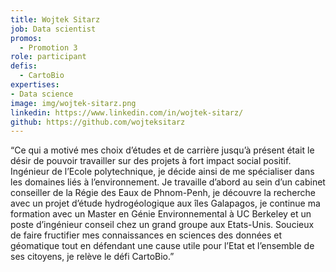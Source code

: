 ```yaml
---
title: Wojtek Sitarz
job: Data scientist
promos:
  - Promotion 3
role: participant
defis:
  - CartoBio
expertises:
- Data science
image: img/wojtek-sitarz.png
linkedin: https://www.linkedin.com/in/wojtek-sitarz/
github: https://github.com/wojteksitarz
---
```

“Ce qui a motivé mes choix d’études et de carrière jusqu’à présent était le désir de pouvoir travailler sur des projets à fort impact social positif. Ingénieur de l’Ecole polytechnique, je décide ainsi de me spécialiser dans les domaines liés à l’environnement. Je travaille d’abord au sein d’un cabinet conseiller de la Régie des Eaux de Phnom-Penh, je découvre la recherche avec un projet d’étude hydrogéologique aux îles Galapagos, je continue ma formation avec un Master en Génie Environnemental à UC Berkeley et un poste d’ingénieur conseil chez un grand groupe aux Etats-Unis. Soucieux de faire fructifier mes connaissances en sciences des données et géomatique tout en défendant une cause utile pour l’Etat et l’ensemble de ses citoyens, je relève le défi CartoBio.”

